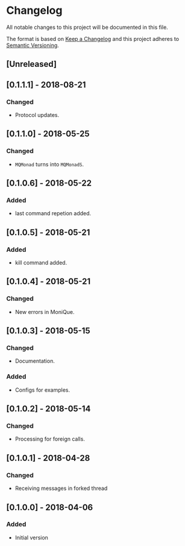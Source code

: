 # Changelog
All notable changes to this project will be documented in this file.

The format is based on [Keep a Changelog](http://keepachangelog.com/en/1.0.0/)
and this project adheres to [Semantic Versioning](http://semver.org/spec/v2.0.0.html).

## [Unreleased]

## [0.1.1.1] - 2018-08-21
### Changed
- Protocol updates.

## [0.1.1.0] - 2018-05-25
### Changed
- `MQMonad` turns into `MQMonadS`.

## [0.1.0.6] - 2018-05-22
### Added
- last command repetion added.

## [0.1.0.5] - 2018-05-21
### Added
- kill command added.

## [0.1.0.4] - 2018-05-21
### Changed
- New errors in MoniQue.

## [0.1.0.3] - 2018-05-15
### Changed
- Documentation.
### Added
- Configs for examples.

## [0.1.0.2] - 2018-05-14
### Changed
- Processing for foreign calls.

## [0.1.0.1] - 2018-04-28
### Changed
- Receiving messages in forked thread

## [0.1.0.0] - 2018-04-06
### Added
- Initial version
